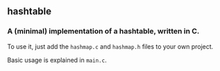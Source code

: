 ## hashtable
### A (minimal) implementation of a hashtable, written in C.

To use it, just add the `hashmap.c` and `hashmap.h` files to your own project.

Basic usage is explained in `main.c`.
